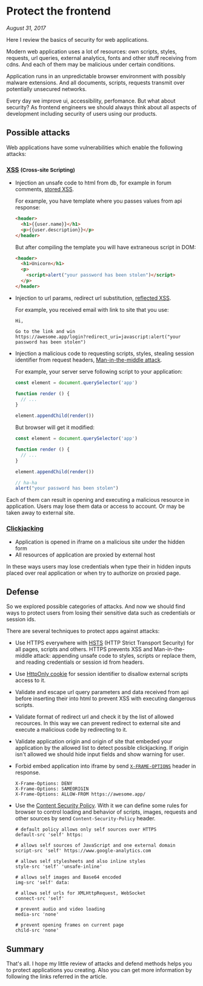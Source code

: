 # Protect the frontend

_August 31, 2017_

Here I review the basics of security for web applications.

Modern web application uses a lot of resources: own scripts, styles, requests, url queries, external analytics, fonts and other stuff receiving from cdns. And each of them may be malicious under certain conditions.

Application runs in an unpredictable browser environment with possibly malware extensions. And all documents, scripts, requests transmit over potentially unsecured networks.

Every day we improve ui, accessibility, perfomance. But what about security? As frontend engineers we should always think about all aspects of development including security of users using our products.

## Possible attacks

Web applications have some vulnerabilities which enable the following attacks:

### [XSS](https://www.owasp.org/index.php/Cross-site_Scripting_(XSS)) <small>(Cross-site Scripting)</small>

* Injection an unsafe code to html from db, for example in forum comments, [stored XSS](https://www.owasp.org/index.php/Testing_for_Stored_Cross_site_scripting_(OTG-INPVAL-002)).

  For example, you have template where you passes values from api response:

  ```html
  <header>
    <h1>{{user.name}}</h1>
    <p>{{user.description}}</p>
  </header>
  ```

  But after compiling the template you will have extraneous script in DOM:

  ```html
  <header>
    <h1>Unicorn</h1>
    <p>
      <script>alert("your password has been stolen")</script>
    </p>
  </header>
  ```

* Injection to url params, redirect url substitution, [reflected XSS](https://www.owasp.org/index.php/Testing_for_Reflected_Cross_site_scripting_(OTG-INPVAL-001)).

  For example, you received email with link to site that you use:

  ```
  Hi,

  Go to the link and win
  https://awesome.app/login?redirect_uri=javascript:alert("your password has been stolen")
  ```

* Injection a malicious code to requesting scripts, styles, stealing session identifier from request headers, [Man-in-the-middle attack](https://www.veracode.com/security/man-middle-attack).

  For example, your server serve following script to your application:

  ```js
  const element = document.querySelector('app')

  function render () {
    // ...
  }

  element.appendChild(render())
  ```

  But browser will get it modified:

  ```js
  const element = document.querySelector('app')

  function render () {
    // ...
  }

  element.appendChild(render())

  // ha-ha
  alert("your password has been stolen")
  ```

Each of them can result in opening and executing a malicious resource in application. Users may lose them data or access to account. Or may be taken away to external site.

### [Clickjacking](https://www.owasp.org/index.php/Clickjacking)

* Application is opened in iframe on a malicious site under the hidden form
* All resources of application are proxied by external host

In these ways users may lose credentials when type their in hidden inputs placed over real application or when try to authorize on proxied page.

## Defense

So we explored possible categories of attacks. And now we should find ways to protect users from losing their sensitive data such as credentials or session ids.

There are several techniques to protect apps against attacks:

* Use HTTPS everywhere with [HSTS](https://www.owasp.org/index.php/HTTP_Strict_Transport_Security_Cheat_Sheet) (HTTP Strict Transport Security) for all pages, scripts and others. HTTPS prevents XSS and Man-in-the-middle attack: appending unsafe code to styles, scripts or replace them, and reading credentials or session id from headers.
* Use [HttpOnly cookie](https://www.owasp.org/index.php/HttpOnly) for session identifier to disallow external scripts access to it.
* Validate and escape url query parameters and data received from api before inserting their into html to prevent XSS with executing dangerous scripts.
* Validate format of redirect url and check it by the list of allowed recources. In this way we can prevent redirect to external site and execute a malicious code by redirecting to it.
* Validate application origin and origin of site that embeded your application by the allowed list to detect possible clickjacking. If origin isn't allowed we should hide input fields and show warning for user.
* Forbid embed application into iframe by send [`X-FRAME-OPTIONS`](https://developer.mozilla.org/en-US/docs/Web/HTTP/Headers/X-Frame-Options)
  header in response.

  ```
  X-Frame-Options: DENY
  X-Frame-Options: SAMEORIGIN
  X-Frame-Options: ALLOW-FROM https://awesome.app/
  ```

* Use the [Content Security Policy](https://content-security-policy.com). With it we can define some rules for browser to control loading and behavior of scripts, images, requests and other sources by send `Content-Security-Policy` header.

  ```
  # default policy allows only self sources over HTTPS
  default-src 'self' https:

  # allows self sources of JavaScript and one external domain
  script-src 'self' https://www.google-analytics.com

  # allows self stylesheets and also inline styles
  style-src 'self' 'unsafe-inline'

  # allows self images and Base64 encoded
  img-src 'self' data:

  # allows self urls for XMLHttpRequest, WebSocket
  connect-src 'self'

  # prevent audio and video loading
  media-src 'none'

  # prevent opening frames on current page
  child-src 'none'
  ```

## Summary

That's all. I hope my little review of attacks and defend methods helps you to protect applications you creating. Also you can get more information by following the links referred in the article.
